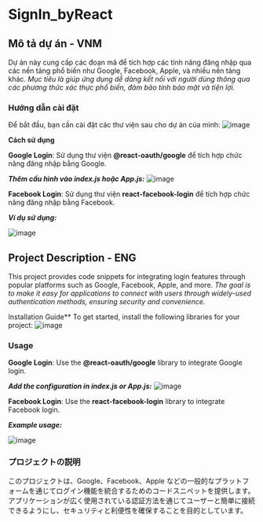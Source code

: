 ﻿# SignIn_byReact

## Mô tả dự án - VNM

Dự án này cung cấp các đoạn mã để tích hợp các tính năng đăng nhập qua các nền tảng phổ biến như Google, Facebook, Apple, và nhiều nền tảng khác.
*Mục tiêu là giúp ứng dụng dễ dàng kết nối với người dùng thông qua các phương thức xác thực phổ biến, đảm bảo tính bảo mật và tiện lợi.*

### Hướng dẫn cài đặt
Để bắt đầu, bạn cần cài đặt các thư viện sau cho dự án của mình:
![image](https://github.com/user-attachments/assets/1db960c7-b5c9-446f-a16f-fd37b31231ac)

**Cách sử dụng**

**Google Login**: Sử dụng thư viện **@react-oauth/google** để tích hợp chức năng đăng nhập bằng Google.

***Thêm cấu hình vào index.js hoặc App.js:***
![image](https://github.com/user-attachments/assets/3903586c-8b48-4ade-9409-4ed5c7e794b1)

**Facebook Login**: Sử dụng thư viện **react-facebook-login** để tích hợp chức năng đăng nhập bằng Facebook.

***Ví dụ sử dụng:***

![image](https://github.com/user-attachments/assets/3c122c1b-fae5-4fd8-8ac2-d6be842b437a)



## Project Description - ENG

This project provides code snippets for integrating login features through popular platforms such as Google, Facebook, Apple, and more.
*The goal is to make it easy for applications to connect with users through widely-used authentication methods, ensuring security and convenience.*

Installation Guide**
To get started, install the following libraries for your project:
![image](https://github.com/user-attachments/assets/1db960c7-b5c9-446f-a16f-fd37b31231ac)

### Usage
**Google Login**: Use the **@react-oauth/google** library to integrate Google login.

***Add the configuration in index.js or App.js:***
![image](https://github.com/user-attachments/assets/3903586c-8b48-4ade-9409-4ed5c7e794b1)

**Facebook Login**: Use the **react-facebook-login** library to integrate Facebook login.

***Example usage:***

![image](https://github.com/user-attachments/assets/3c122c1b-fae5-4fd8-8ac2-d6be842b437a)


### プロジェクトの説明

このプロジェクトは、Google、Facebook、Apple などの一般的なプラットフォームを通じてログイン機能を統合するためのコードスニペットを提供します。
アプリケーションが広く使用されている認証方法を通じてユーザーと簡単に接続できるようにし、セキュリティと利便性を確保することを目的としています。
